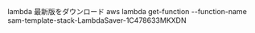 lambda 最新版をダウンロード
aws lambda get-function --function-name sam-template-stack-LambdaSaver-1C478633MKXDN
